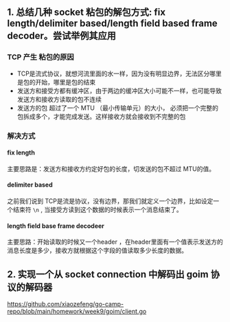## 1. 总结几种 socket 粘包的解包方式: fix length/delimiter based/length field based frame decoder。尝试举例其应用
### TCP 产生 粘包的原因
- TCP是流式协议，就想河流里面的水一样，因为没有明显边界，无法区分哪里是包的开始，哪里是包的结束
- 发送方和接受方都有缓冲区，由于两边的缓冲区大小可能不一样，也可能导致发送方和接收方读取的包不连续
- 发送方的包 超过了一个 MTU （最小传输单元）的大小， 必须把一个完整的包拆成多个，才能完成发送。这样接收方就会接收到不完整的包

### 解决方式
#### fix length
主要思路是：发送方和接收方约定好包的长度，切发送的包不超过 MTU的值。

#### delimiter based
之前我们说到 TCP是流是协议，没有边界，那我们就定义一个边界，比如设定一个结束符 `\n` , 当接受方读到这个数据的时候表示一个消息结束了。

#### length field base frame decodeer
主要思路：开始读取的时候又一个header ，在header里面有一个值表示发送方的消息长度是多少，接收方就根据这个字段的值读取多少长度的数据。


## 2. 实现一个从 socket connection 中解码出 goim 协议的解码器

https://github.com/xiaozefeng/go-camp-repo/blob/main/homework/week9/goim/client.go

